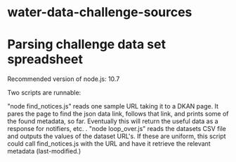 # water-data-challenge-sources

# Parsing challenge data set spreadsheet

Recommended version of node.js:  10.7

Two scripts are runnable:

"node find_notices.js" reads one sample URL taking it to a DKAN page.  It pares the page to find the json data link, follows that link, and prints some of the found metadata, so far.  Eventually this will return the useful data as a response for notifiers, etc.
.
"node loop_over.js" reads the datasets CSV file and outputs the values of the dataset URL's.  If these are uniform, this script could call find_notices.js with the URL and have it retrieve the relevant metadata (last-modified.)
